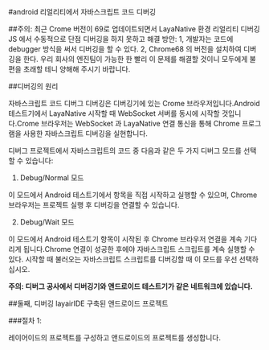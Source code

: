 #android 리얼리티에서 자바스크립트 코드 디버깅


##주의:
최근 Crome 버전이 69로 업데이트되면서 LayaNative 환경 리얼리티 디버깅 JS 에서 수동적으로 단점 디버깅을 하지 못하고 해결 방안:
1, 개발자는 코드에 debugger 방식을 써서 디버깅을 할 수 있다.
2, Chrome68 의 버전을 설치하여 디버깅을 한다.
우리 회사의 엔진팀이 가능한 한 빨리 이 문제를 해결할 것이니 모두에게 불편을 초래할 테니 양해해 주시기 바랍니다.


##디버깅의 원리

자바스크립트 코드 디버그 디버깅은 디버깅기에 있는 Crome 브라우저입니다.Android 테스트기에서 LayaNative 시작할 때 WebSocket 서버를 동시에 시작할 것입니다.Crome 브라우저는 WebSocket 과 LayaNative 연결 통신을 통해 Chrome 프로그램을 사용한 자바스크립트 디버깅을 실현합니다.


디버그 프로젝트에서 자바스크립트의 코드 중 다음과 같은 두 가지 디버그 모드를 선택할 수 있습니다:

1. Debug/Normal 모드

이 모드에서 Android 테스트기에서 항목을 직접 시작하고 실행할 수 있으며, Chrome 브라우저는 프로젝트 실행 후 디버깅을 연결할 수 있습니다.

2. Debug/Wait 모드

이 모드에서 Android 테스트기 항목이 시작된 후 Chrome 브라우저 연결을 계속 기다리게 됩니다.Chrome 연결이 성공한 후에야 자바스크립트 스크립트를 계속 실행할 수 있다.
시작할 때 불러오는 자바스크립트 스크립트를 디버깅할 때 이 모드를 우선 선택하십시오.


**주의: 디버그 공사에서 디버깅기와 앤드로이드 테스트기가 같은 네트워크에 있습니다.**

##둘째, 디버깅 layairIDE 구축된 앤드로이드 프로젝트

###절차 1:

레이어이드의 프로젝트를 구성하고 앤드로이드의 프로젝트를 생성합니다.

<!--TODO: 링크 주소 추가.구체적으로 IDE 구축 공사를 참고할 수 있다.->

###절차2: 디버그 모드 수정

앤드로이드 스튜디오를 사용하여 구축 작업을 열었습니다.

androidustudio/ app/ src/ main/asets/config.ini, JSDebugMode 의 값을 수정하고 필요한 디버그 모드를 설정합니다.그림 1:

[] (img/androidudebugmode.png)

도

JSDebugMode 의 가치와 의미는 다음과 같습니다:

의미 1
124다오: – 124대
디버그 기능 닫기
124사 11244 Debug/Normal 모드
"Wait 모드"

**Tips:**

프로젝트가 공식적으로 발표된 후 JSDebugMode 의 값을 0 으로 설정해 주십시오. 그렇지 않으면 프로젝트의 성능에 영향을 끼칠 수 있습니다.

###절차3: 번역 및 실행 항목

Android Studio 컴파일을 사용합니다.

Debug/Normal 모드 선택**실행 및 실행**항목.

[] (img/androidu appu run.png)

그림 2 Android 테스트기는 성공적으로 실행 및 실행 항목

Debug/Wait 모드 선택**시작하다**항목.

[] (img/androidu appu boot.png)

그림 3 Android 테스트기 시작

###절차4: Chrome 연결 프로젝트를 사용합니다

디버깅 위의 Crome 탐색기를 열기, 다음 웹 주소를 입력하십시오:

>chrome-devtools://devtools/bundled/inspectoor.html? experiments = true & v8only = true & ws = 10.10.82.142:5959

**주의:**ws = 10.10.10.82.142:5959리 10.10.82.142는 Android 테스트기의 ip 주소, 5959는 절차 2중 config.ini 파일에서 JSDebugPort 설치된 포트 수치를 자신의 설비의 실제 상황과 수요에 따라 바꿉시다.

###절차5: 디버그 진행

연결이 성공하면 Chrome 프로그램에서 자바스크립트를 사용하여 디버깅을 할 수 있다.그림 2 개 시:

[] (img/debuguconneced.png)

도


##3, 테스트 앱 사용 디버그 진행

###절차1: ip 주소와 포트 번호 확인

App 을 열기 위해서는 왼쪽에서 Android 장치의 ip 주소와 디버깅 시 필요한 포트 번호를 볼 수 있습니다.

그림 1개에 따르면 설비의 ip 주소는 10.10.82.142, 포트 번호는 59599.

![图](img/app_ip_port.png)

도

###절차2: 디버그 모드 선택

화면 아래 가운데 단추를 누르고 디버그 모드를 선택하십시오.

![图](img/debug_wait.png)

도

![图](img/debug_normal.png)

도


###단계 3: 항목의 2차원 코드

App 의 중간 파란 QR코드 아이콘을 체크하고 항목의 layanative QR코드 주소를 검색합니다.

Debug/Normal 모드를 선택하면 프로젝트가 성공을 기다리게 됩니다.**실행 및 실행**.

![图](img/app_run.png)

그림 8 사례 항목 성공 실행


Debug / Wait 모드를 선택하면 App 을 통해 다음 인터페이스를 입력할 수 있습니다:

![图](img/chrome_connect.png)

도

###단계 4: Crome 브라우저에서 Appp을 연결하기

Chrome 브라우저 열기, 다음 웹 주소를 입력하십시오:

>chrome-devtools://devtools/bundled/inspectoor.html? experiments = true & v8only = true & ws = 10.10.82.142:5959

**주의:**ws = 10.10.10.82.142:59599는 단계1에서 본 ip 주소와 포트 번호를 자신의 설비의 실제 상황에 따라 변경하십시오.

###절차5: 디버그 진행

연결이 성공하면 Chrome 프로그램에서 자바스크립트를 사용하여 디버깅을 할 수 있다.그림 7개처럼 제시:

[] (img/debuguconneced.png)

도

**Tips:**App 의 단축 단추 테스트

App 의 실행 항목을 시험한 후 화면에 두 개의 단추를 표시합니다.두 개의 단추의 역할은 다음과 같습니다:

**1. 새로 고침 단추**

![refresh](img/refresh.png)

항목의 코드 변경 후 새로 고침 단추를 누르면 변경된 공사를 다시 불러올 수 있습니다.

**주의:**Chrome 연결 상황에서 App 이 새로 고침 단추를 누르면 붕괴가 발생할 수 있습니다.이 문제는 나중에 판본이 해결될 것이니 양해해 주시기 바랍니다.

**2. 귀환 버튼**

![return](img/return.png)

클릭 버튼을 누르면 스코어의 인터페이스로 되돌아가며 다시 스코어를 진행할 수 있습니다.



##현재 버전에 존재하는 문제

**다음 문제는 앞으로 판본에서 해결될 것이니 양해해 주시기 바랍니다.**


디버그 디버깅 과정에서 디버그 수동 첨가된 단점 (비debugger 단점) 을 사용하면 디버그 혼란이 발생할 수 있다.
만약 이런 상황에 부딪히면 다음 단계에 따라 처리해 주십시오:

절차1: 설정의 단점은 아래와 같다

[] (img/7.png)

도

절차2: 모든 단점 취소

[] (img/8.png)

도

절차 3: 시작 프로젝트를 재개하고, Chrome 연결 프로젝트를 사용합니다.

[] (img/9.png)

도

절차4: 필요한 단점 회복

[] (img/7.png)

도